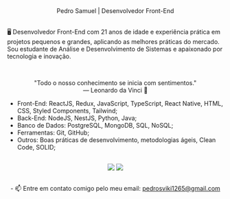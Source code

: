 
##

<!-- ABOUT OF ME -->
<p align="center" style="text-align: center;">
 Pedro Samuel | Desenvolvedor Front-End<br><br>

🖥 Desenvolvedor Front-End com 21 anos de idade e experiência prática em projetos pequenos e grandes, aplicando as melhores práticas do mercado. Sou estudante de Análise e Desenvolvimento de Sistemas e apaixonado por tecnologia e inovação.
</p>
<!-- QUOTE -->
<br>
<p align="center">
"Todo o nosso conhecimento se inicia com sentimentos."
<br>
― Leonardo da Vinci 🧠
</p>

- Front-End: ReactJS, Redux, JavaScript, TypeScript, React Native, HTML, CSS, Styled Components, Tailwind;
- Back-End: NodeJS, NestJS, Python, Java;
- Banco de Dados: PostgreSQL, MongoDB, SQL, NoSQL;
- Ferramentas: Git, GitHub;
- Outros: Boas práticas de desenvolvimento, metodologias ágeis, Clean Code, SOLID;

##
<div align="center">
  <a href="https://www.instagram.com/0000001save/" target="_blank"><img src="https://img.shields.io/badge/-Instagram-%23E4405F?style=for-the-badge&logo=instagram&logoColor=white" target="_blank"></a>
  <a href="https://www.linkedin.com/in/pedrosamuelsimao/" target="_blank"><img src="https://img.shields.io/badge/-LinkedIn-%230077B5?style=for-the-badge&logo=linkedin&logoColor=white" target="_blank"></a>
</div>

##
<p align="center">
- 📫 Entre em contato comigo pelo meu email: <a href="mailto:pedrosviki1265@gmail.com">pedrosviki1265@gmail.com</a>
</p>
